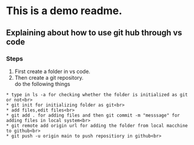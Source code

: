 # This is a demo readme.
## Explaining about how to use git hub through vs code<br>
### Steps
1. First create a folder in vs code.<br>
2. Then create a git repository.<br>
do the following things<br>
```
* type in ls -a for checking whether the folder is initialized as git or not<br>
* git init for initializing folder as git<br>
* add files,edit files<br>
* git add . for adding files and then git commit -m "messsage" for adding files in local system<br>
* git remote add origin url for adding the folder from local macchine to github<br>
* git push -u origin main to push repositiory in github<br>
```
